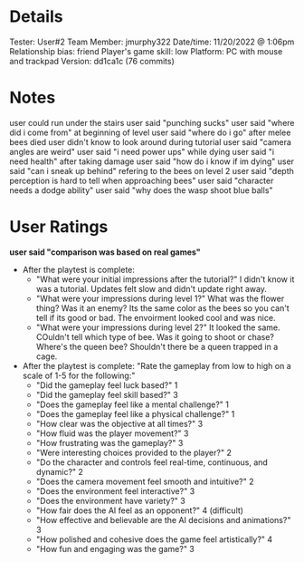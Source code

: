# Details
Tester: User#2
Team Member: jmurphy322
Date/time: 11/20/2022 @ 1:06pm
Relationship bias: friend
Player's game skill: low
Platform: PC with mouse and trackpad
Version: dd1ca1c (76 commits)

# Notes
user could run under the stairs
user said "punching sucks"
user said "where did i come from" at beginning of level
user said "where do i go" after melee bees died
user didn't know to look around during tutorial
user said "camera angles are weird"
user said "i need power ups" while dying
user said "i need health" after taking damage
user said "how do i know if im dying"
user said "can i sneak up behind" refering to the bees on level 2
user said "depth perception is hard to tell when approaching bees"
user said "character needs a dodge ability"
user said "why does the wasp shoot blue balls"

# User Ratings
**user said "comparison was based on real games"**
- After the playtest is complete:
	- "What were your initial impressions after the tutorial?"
	I didn't know it was a tutorial. Updates felt slow and didn't update right away.
	- "What were your impressions during level 1?"
	What was the flower thing? Was it an enemy? Its the same color as the bees so you can't tell if its good or bad. The envoirment looked cool and was nice.
	- "What were your impressions during level 2?"
	It looked the same. COuldn't tell which type of bee. Was it going to shoot or chase? Where's the queen bee? Shouldn't there be a queen trapped in a cage. 
- After the playtest is complete: "Rate the gameplay from low to high on a scale of 1-5 for the following:"
	- "Did the gameplay feel luck based?" 1
	- "Did the gameplay feel skill based?" 3
	- "Does the gameplay feel like a mental challenge?" 1
	- "Does the gameplay feel like a physical challenge?" 1
	- "How clear was the objective at all times?" 3
	- "How fluid was the player movement?" 3
	- "How frustrating was the gameplay?" 3
	- "Were interesting choices provided to the player?" 2
	- "Do the character and controls feel real-time, continuous, and dynamic?" 2
	- "Does the camera movement feel smooth and intuitive?" 2
	- "Does the environment feel interactive?" 3
	- "Does the environment have variety?" 3
	- "How fair does the AI feel as an opponent?" 4 (difficult)
	- "How effective and believable are the AI decisions and animations?" 3
	- "How polished and cohesive does the game feel artistically?" 4
	- "How fun and engaging was the game?" 3
